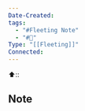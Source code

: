 ```yaml
---
Date-Created:
tags:
  - "#Fleeting Note"
  - "#🌱"
Type: "[[Fleeting]]"
Connected:
---
```

⬆️:: 

## Note